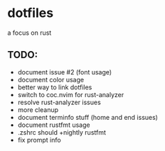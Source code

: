 # dotfiles
a focus on rust

## TODO:
- document issue #2 (font usage)
- document color usage
- better way to link dotfiles
- switch to coc.nvim for rust-analyzer
- resolve rust-analyzer issues
- more cleanup
- document terminfo stuff (home and end issues)
- document rustfmt usage
- .zshrc should +nightly rustfmt
- fix prompt info
